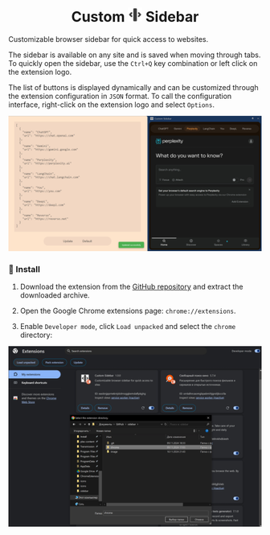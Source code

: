<h1 align="center">
    Custom <img src="/chrome/icons/icon256.png" width="28" /> Sidebar
</h1>

Customizable browser sidebar for quick access to websites.

The sidebar is available on any site and is saved when moving through tabs. To quickly open the sidebar, use the `Ctrl+Q` key combination or left click on the extension logo.

The list of buttons is displayed dynamically and can be customized through the extension configuration in `JSON` format. To call the configuration interface, right-click on the extension logo and select `Options`.

![options](/image/options.jpg)

### 🚀 Install

1. Download the extension from the [GitHub repository](https://github.com/Lifailon/sidebar/archive/refs/heads/main.zip) and extract the downloaded archive.

2. Open the Google Chrome extensions page: `chrome://extensions`.

3. Enable `Developer mode`, click `Load unpacked` and select the `chrome` directory:

![install](/image/install.jpg)
